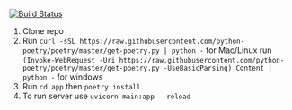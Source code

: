 [![Build Status](https://app.travis-ci.com/BlazeFace/security-backend.svg?token=pKqjhnyssdGdPSXryWxh&branch=main)](https://app.travis-ci.com/BlazeFace/security-backend)
1. Clone repo
2. Run ```curl -sSL https://raw.githubusercontent.com/python-poetry/poetry/master/get-poetry.py | python -``` for Mac/Linux run ```(Invoke-WebRequest -Uri https://raw.githubusercontent.com/python-poetry/poetry/master/get-poetry.py -UseBasicParsing).Content | python -``` for windows
3. Run ```cd app``` then ```poetry install ```
4. To run server use ```uvicorn main:app --reload```
